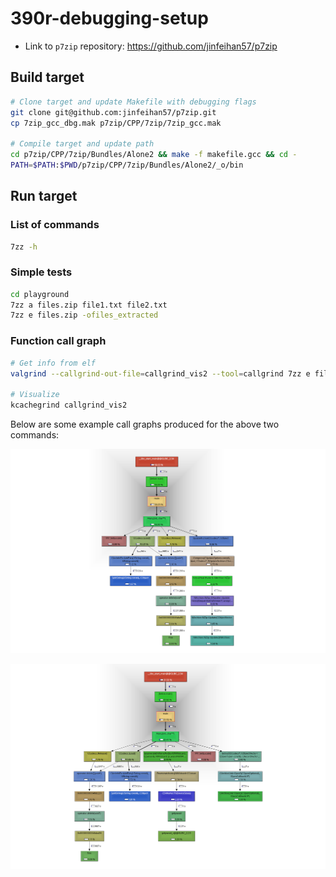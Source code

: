 # 390r-debugging-setup

-   Link to `p7zip` repository: https://github.com/jinfeihan57/p7zip

## Build target

```bash
# Clone target and update Makefile with debugging flags
git clone git@github.com:jinfeihan57/p7zip.git
cp 7zip_gcc_dbg.mak p7zip/CPP/7zip/7zip_gcc.mak

# Compile target and update path
cd p7zip/CPP/7zip/Bundles/Alone2 && make -f makefile.gcc && cd -
PATH=$PATH:$PWD/p7zip/CPP/7zip/Bundles/Alone2/_o/bin
```

## Run target

### List of commands

```bash
7zz -h
```

### Simple tests

```bash
cd playground
7zz a files.zip file1.txt file2.txt
7zz e files.zip -ofiles_extracted
```

### Function call graph

```bash
# Get info from elf
valgrind --callgrind-out-file=callgrind_vis2 --tool=callgrind 7zz e files.zip -ofiles_extracted

# Visualize
kcachegrind callgrind_vis2
```

Below are some example call graphs produced for the above two commands:

![Zip files](pictures/func_call_graph1.png)

![Extract files](pictures/func_call_graph2.png)
